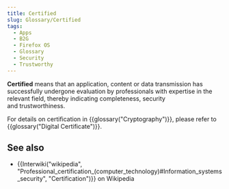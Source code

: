 ```yaml
---
title: Certified
slug: Glossary/Certified
tags:
  - Apps
  - B2G
  - Firefox OS
  - Glossary
  - Security
  - Trustworthy
---
```

**Certified** means that an application, content or data transmission has successfully undergone evaluation by professionals with expertise in the relevant field, thereby indicating completeness, security and trustworthiness.

For details on certification in {{glossary("Cryptography")}}, please refer to {{glossary("Digital Certificate")}}.

## See also

- {{Interwiki("wikipedia", "Professional_certification_(computer_technology)#Information_systems_security", "Certification")}} on Wikipedia
